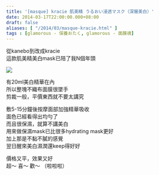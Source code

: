 ```yaml
---
title: '[masque] kracie 肌美精 うるおい浸透マスク（深層美白）'
date: 2014-03-17T22:00:00.000+08:00
draft: false
aliases: [ "/2014/03/masque-kracie.html" ]
tags : [glamorous - 保養おたく, glamorous - 面膜魂]
---
```


從kanebo到改成kracie  
這款肌美精美白mask已陪了我N個年頭  

[![](https://4.bp.blogspot.com/-r_jy9RMYZOI/XDC3QfKXw0I/AAAAAAAAEUU/tpCAlhJXozgdBNxE1bYePYFBS7lGwvXCQCLcBGAs/s640/w.jpg)](https://4.bp.blogspot.com/-r_jy9RMYZOI/XDC3QfKXw0I/AAAAAAAAEUU/tpCAlhJXozgdBNxE1bYePYFBS7lGwvXCQCLcBGAs/s1600/w.jpg)

有20ml美白精華在內  
所以整塊不織布面膜很墜手  
剪裁一般，平價東西就不要太講究  
  
敷5-15分鐘後按摩面部加強精華吸收  
面色已經看得出均勻了  
而且很保濕，就算不講美白  
用來做保濕mask已比很多hydrating mask更好  
加上那是不黏不膩的感覺  
翌日醒來美白濕潤還keep得好好  
  
價格又平，效果又好  
超～ 喜～ 歡～ （啦啦啦）